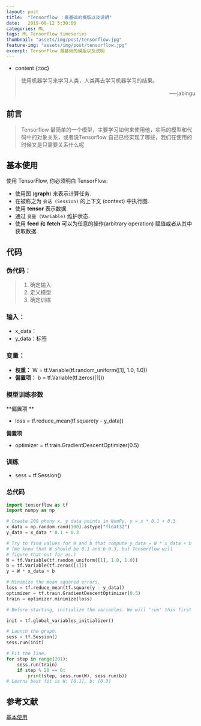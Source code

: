 ```yaml
---
layout: post
title:  "Tensorflow ：最基础的模版以及说明"
date:   2019-08-12 5:30:00
categories: ML
tags: ML Tensorflow timeseries
thumbnail: "assets/img/post/tensorflow.jpg"
feature-img: "assets/img/post/tensorflow.jpg"
excerpt: TensorFlow 最基础的模版以及说明
---
```


* content
{:toc}
> 使用机器学习来学习人类，人类再去学习机器学习的结果。
>
> <p align="right">—-jabingu　　</p>



## 前言

> Tensorflow 最简单的一个模型，主要学习如何来使用他，实际的模型和代码中的对象关系，或者说Tensorflow 自己已经实现了哪些，我们在使用的时候又是只需要关系什么呢
>

## 基本使用

使用 TensorFlow, 你必须明白 TensorFlow:

- 使用图 (**graph**) 来表示计算任务.
- 在被称之为 `会话 (Session)` 的上下文 (context) 中执行图.
- 使用 **tensor** 表示数据.
- 通过 `变量 (Variable)` 维护状态.
- 使用 **feed** 和 **fetch** 可以为任意的操作(arbitrary operation) 赋值或者从其中获取数据.



## 代码

### 伪代码：

> 1. 确定输入
> 2. 定义模型
> 3. 确定训练

### 输入：

- x_data：
- y_data：标签

### 变量：

- **权重：**    W = tf.Variable(tf.random_uniform([1], 1.0, 1.0))
- **偏置项：** b = tf.Variable(tf.zeros([1]))

### 模型训练参数

**偏置项 **

- loss = tf.reduce_mean(tf.square(y - y_data))

**偏置项** 

- optimizer = tf.train.GradientDescentOptimizer(0.5)

### 训练

- sess = tf.Session()

### 总代码

```python
import tensorflow as tf
import numpy as np

# Create 100 phony x, y data points in NumPy, y = x * 0.1 + 0.3
x_data = np.random.rand(100).astype("float32")
y_data = x_data * 0.1 + 0.3

# Try to find values for W and b that compute y_data = W * x_data + b
# (We know that W should be 0.1 and b 0.3, but Tensorflow will
# figure that out for us.)
W = tf.Variable(tf.random_uniform([1], 1.0, 1.0))
b = tf.Variable(tf.zeros([1]))
y = W * x_data + b

# Minimize the mean squared errors.
loss = tf.reduce_mean(tf.square(y - y_data))
optimizer = tf.train.GradientDescentOptimizer(0.5)
train = optimizer.minimize(loss)

# Before starting, initialize the variables. We will 'run' this first

init = tf.global_variables_initializer()

# Launch the graph.
sess = tf.Session()
sess.run(init)

# Fit the line.
for step in range(201):
    sess.run(train)
    if step % 20 == 0:
    	print(step, sess.run(W), sess.run(b))
# Learns best fit is W: [0.1], b: [0.3]
```



## 参考文献

[基本使用](http://www.tensorfly.cn/tfdoc/get_started/basic_usage.html)





